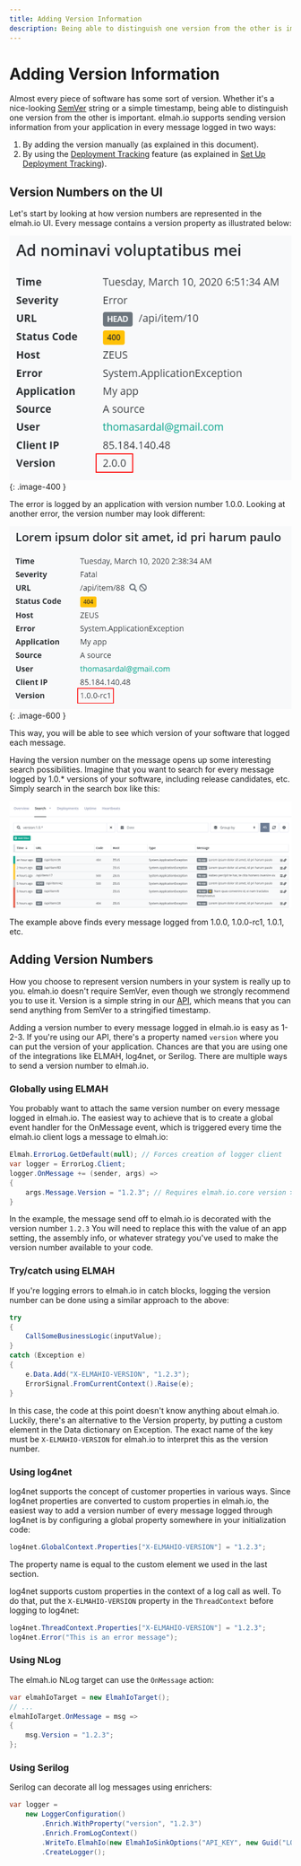```yaml
---
title: Adding Version Information
description: Being able to distinguish one version from the other is important. elmah.io supports versioning as described in this document.
---
```


# Adding Version Information

Almost every piece of software has some sort of version. Whether it's a nice-looking [SemVer](http://semver.org/) string or a simple timestamp, being able to distinguish one version from the other is important. elmah.io supports sending version information from your application in every message logged in two ways:

1. By adding the version manually (as explained in this document).
2. By using the [Deployment Tracking](https://elmah.io/features/deployment-tracking/) feature (as explained in [Set Up Deployment Tracking](setup-deployment-tracking.md)).

## Version Numbers on the UI
Let's start by looking at how version numbers are represented in the elmah.io UI. Every message contains a version property as illustrated below:

![Error Details with Version Number](images/versiondetails.png){: .image-400 }

The error is logged by an application with version number 1.0.0. Looking at another error, the version number may look different:

![Error Details with Other Version Number](images/versiondetails2.png){: .image-600 }

This way, you will be able to see which version of your software that logged each message.

Having the version number on the message opens up some interesting search possibilities. Imagine that you want to search for every message logged by 1.0.* versions of your software, including release candidates, etc. Simply search in the search box like this:

![Search for Versions](images/versionsearch.png)

The example above finds every message logged from 1.0.0, 1.0.0-rc1, 1.0.1, etc.

## Adding Version Numbers
How you choose to represent version numbers in your system is really up to you. elmah.io doesn't require SemVer, even though we strongly recommend you to use it. Version is a simple string in our [API](https://elmah.io/api), which means that you can send anything from SemVer to a stringified timestamp.

Adding a version number to every message logged in elmah.io is easy as 1-2-3. If you're using our API, there's a property named `version` where you can put the version of your application. Chances are that you are using one of the integrations like ELMAH, log4net, or Serilog. There are multiple ways to send a version number to elmah.io.

### Globally using ELMAH

You probably want to attach the same version number on every message logged in elmah.io. The easiest way to achieve that is to create a global event handler for the OnMessage event, which is triggered every time the elmah.io client logs a message to elmah.io:

```csharp
Elmah.ErrorLog.GetDefault(null); // Forces creation of logger client
var logger = ErrorLog.Client;
logger.OnMessage += (sender, args) =>
{
    args.Message.Version = "1.2.3"; // Requires elmah.io.core version >= 2.0.26
}
```

In the example, the message send off to elmah.io is decorated with the version number `1.2.3` You will need to replace this with the value of an app setting, the assembly info, or whatever strategy you've used to make the version number available to your code.

### Try/catch using ELMAH

If you're logging errors to elmah.io in catch blocks, logging the version number can be done using a similar approach to the above:

```csharp
try
{
    CallSomeBusinessLogic(inputValue);
}
catch (Exception e)
{
    e.Data.Add("X-ELMAHIO-VERSION", "1.2.3");
    ErrorSignal.FromCurrentContext().Raise(e);
}
```

In this case, the code at this point doesn't know anything about elmah.io. Luckily, there's an alternative to the Version property, by putting a custom element in the Data dictionary on Exception. The exact name of the key must be `X-ELMAHIO-VERSION` for elmah.io to interpret this as the version number.

### Using log4net

log4net supports the concept of customer properties in various ways. Since log4net properties are converted to custom properties in elmah.io, the easiest way to add a version number of every message logged through log4net is by configuring a global property somewhere in your initialization code:

```csharp
log4net.GlobalContext.Properties["X-ELMAHIO-VERSION"] = "1.2.3";
```

The property name is equal to the custom element we used in the last section.

log4net supports custom properties in the context of a log call as well. To do that, put the `X-ELMAHIO-VERSION` property in the `ThreadContext` before logging to log4net:

```csharp
log4net.ThreadContext.Properties["X-ELMAHIO-VERSION"] = "1.2.3";
log4net.Error("This is an error message");
```

### Using NLog

The elmah.io NLog target can use the `OnMessage` action:

```csharp
var elmahIoTarget = new ElmahIoTarget();
// ...
elmahIoTarget.OnMessage = msg =>
{
    msg.Version = "1.2.3";
};
```

### Using Serilog

Serilog can decorate all log messages using enrichers:

```csharp
var logger =
    new LoggerConfiguration()
        .Enrich.WithProperty("version", "1.2.3")
        .Enrich.FromLogContext()
        .WriteTo.ElmahIo(new ElmahIoSinkOptions("API_KEY", new Guid("LOG_ID")))
        .CreateLogger();
```

